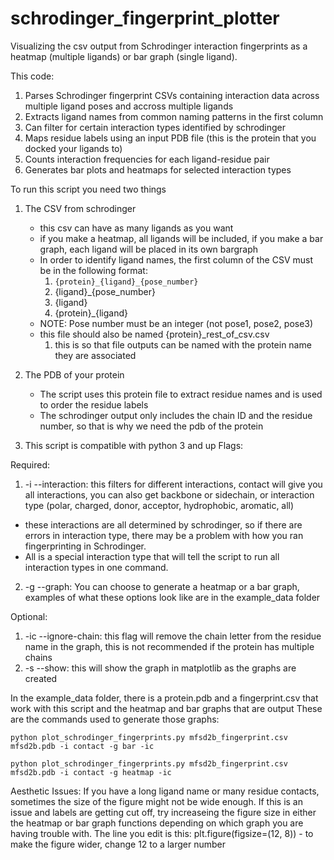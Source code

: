# schrodinger_fingerprint_plotter
Visualizing the csv output from Schrodinger interaction fingerprints as a heatmap (multiple ligands) or bar graph (single ligand).

This code:
1. Parses Schrodinger fingerprint CSVs containing interaction data across multiple ligand poses and accross multiple ligands
2. Extracts ligand names from common naming patterns in the first column
3. Can filter for certain interaction types identified by schrodinger
4. Maps residue labels using an input PDB file (this is the protein that you docked your ligands to)
5. Counts interaction frequencies for each ligand-residue pair
6. Generates bar plots and heatmaps for selected interaction types

To run this script you need two things
1. The CSV from schrodinger
   - this csv can have as many ligands as you want
   - if you make a heatmap, all ligands will be included, if you make a bar graph, each ligand will be placed in its own bargraph
   - In order to identify ligand names, the first column of the CSV must be in the following format:
      1. `{protein}_{ligand}_{pose_number}`
      2. {ligand}_{pose_number}
      3. {ligand}
      4. {protein}_{ligand}
   * NOTE: Pose number must be an integer (not pose1, pose2, pose3)
   - this file should also be named {protein}_rest_of_csv.csv
      1. this is so that file outputs can be named with the protein name they are associated

2. The PDB of your protein

    - The script uses this protein file to extract residue names and is used to order the residue labels
    - The schrodinger output only includes the chain ID and the residue number, so that is why we need the pdb of the protein

3. This script is compatible with python 3 and up
Flags:

Required:

1. -i --interaction: this filters for different interactions, contact will give you all interactions, you can also get backbone or sidechain, or interaction type (polar, charged, donor, acceptor, hydrophobic, aromatic, all)
  - these interactions are all determined by schrodinger, so if there are errors in interaction type, there may be a problem with how you ran fingerprinting in Schrodinger.
  - All is a special interaction type that will tell the script to run all interaction types in one command. 
2. -g --graph: You can choose to generate a heatmap or a bar graph, examples of what these options look like are in the example_data folder

Optional:
1. -ic --ignore-chain: this flag will remove the chain letter from the residue name in the graph, this is not recommended if the protein has multiple chains
2. -s --show: this will show the graph in matplotlib as the graphs are created

In the example_data folder, there is a protein.pdb and a fingerprint.csv that work with this script and the heatmap and bar graphs that are output
These are the commands used to generate those graphs:

`python plot_schrodinger_fingerprints.py mfsd2b_fingerprint.csv mfsd2b.pdb -i contact -g bar -ic`

`python plot_schrodinger_fingerprints.py mfsd2b_fingerprint.csv mfsd2b.pdb -i contact -g heatmap -ic`

Aesthetic Issues:
If you have a long ligand name or many residue contacts, sometimes the size of the figure might not be wide enough. If this is an issue and labels are getting cut off, try increaseing the figure size in either the heatmap or bar graph functions depending on which graph you are having trouble with. The line you edit is this: plt.figure(figsize=(12, 8)) - to make the figure wider, change 12 to a larger number
